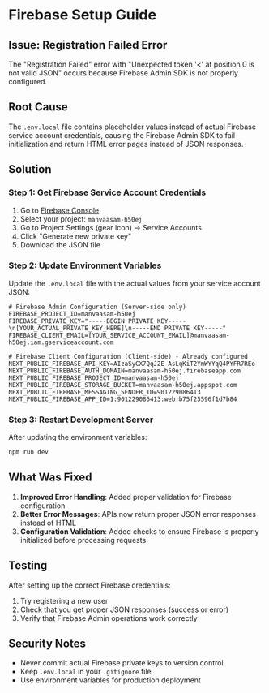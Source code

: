 # Firebase Setup Guide

## Issue: Registration Failed Error

The "Registration Failed" error with "Unexpected token '<' at position 0 is not valid JSON" occurs because Firebase Admin SDK is not properly configured.

## Root Cause

The `.env.local` file contains placeholder values instead of actual Firebase service account credentials, causing the Firebase Admin SDK to fail initialization and return HTML error pages instead of JSON responses.

## Solution

### Step 1: Get Firebase Service Account Credentials

1. Go to [Firebase Console](https://console.firebase.google.com/)
2. Select your project: `manvaasam-h50ej`
3. Go to Project Settings (gear icon) → Service Accounts
4. Click "Generate new private key"
5. Download the JSON file

### Step 2: Update Environment Variables

Update the `.env.local` file with the actual values from your service account JSON:

```env
# Firebase Admin Configuration (Server-side only)
FIREBASE_PROJECT_ID=manvaasam-h50ej
FIREBASE_PRIVATE_KEY="-----BEGIN PRIVATE KEY-----\n[YOUR_ACTUAL_PRIVATE_KEY_HERE]\n-----END PRIVATE KEY-----"
FIREBASE_CLIENT_EMAIL=[YOUR_SERVICE_ACCOUNT_EMAIL]@manvaasam-h50ej.iam.gserviceaccount.com

# Firebase Client Configuration (Client-side) - Already configured
NEXT_PUBLIC_FIREBASE_API_KEY=AIzaSyCX7QqJ2E-AsLqKiT2YmWYYqQ4PYFR7REo
NEXT_PUBLIC_FIREBASE_AUTH_DOMAIN=manvaasam-h50ej.firebaseapp.com
NEXT_PUBLIC_FIREBASE_PROJECT_ID=manvaasam-h50ej
NEXT_PUBLIC_FIREBASE_STORAGE_BUCKET=manvaasam-h50ej.appspot.com
NEXT_PUBLIC_FIREBASE_MESSAGING_SENDER_ID=901229086413
NEXT_PUBLIC_FIREBASE_APP_ID=1:901229086413:web:b75f25596f1d7b84
```

### Step 3: Restart Development Server

After updating the environment variables:

```bash
npm run dev
```

## What Was Fixed

1. **Improved Error Handling**: Added proper validation for Firebase configuration
2. **Better Error Messages**: APIs now return proper JSON error responses instead of HTML
3. **Configuration Validation**: Added checks to ensure Firebase is properly initialized before processing requests

## Testing

After setting up the correct Firebase credentials:

1. Try registering a new user
2. Check that you get proper JSON responses (success or error)
3. Verify that Firebase Admin operations work correctly

## Security Notes

- Never commit actual Firebase private keys to version control
- Keep `.env.local` in your `.gitignore` file
- Use environment variables for production deployment
